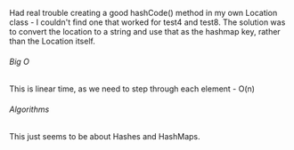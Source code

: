 Had real trouble creating a good hashCode() method in my own Location class - I couldn't find one that worked for test4 and test8.
The solution was to convert the location to a string and use that as the hashmap key, rather than the Location itself.

###### Big O
This is linear time, as we need to step through each element - O(n)

###### Algorithms
This just seems to be about Hashes and HashMaps.